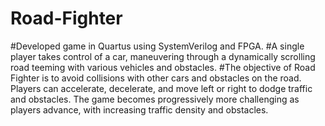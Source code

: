 # Road-Fighter
#Developed game in Quartus using SystemVerilog and FPGA.
#A single player takes control of a car, maneuvering through a dynamically scrolling road teeming with various vehicles and obstacles.
#The objective of Road Fighter is to avoid collisions with other cars and obstacles on the road. Players can accelerate, decelerate, and move left or right to dodge traffic and obstacles. The game becomes progressively more challenging as players advance, with increasing traffic density and obstacles.

